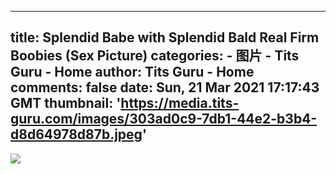 
---
title: Splendid Babe with Splendid Bald Real Firm Boobies (Sex Picture)
categories: 
    - 图片
    - Tits Guru - Home
author: Tits Guru - Home
comments: false
date: Sun, 21 Mar 2021 17:17:43 GMT
thumbnail: 'https://media.tits-guru.com/images/303ad0c9-7db1-44e2-b3b4-d8d64978d87b.jpeg'
---

<div>   
<img src="https://media.tits-guru.com/images/303ad0c9-7db1-44e2-b3b4-d8d64978d87b.jpeg" referrerpolicy="no-referrer">  
</div>
            